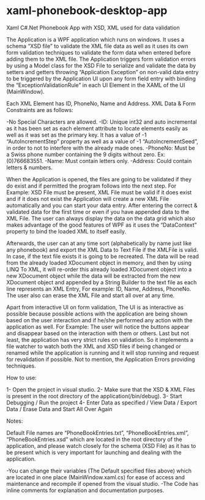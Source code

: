 xaml-phonebook-desktop-app
==========================

Xaml C#.Net Phonebook App with XSD, XML used for data validation

The Application is a WPF application which runs on windows. It uses a schema “XSD file” to validate the XML file data as well as it uses its own form validation techniques to validate the form data when entered before adding them to the XML file. The Application triggers form validation errors by using a Model class for the XSD File to serialize and validate the data by setters and getters throwing “Application Exception” on non-valid data entry to be triggered by the Application UI upon any form field entry with binding the “ExceptionValidationRule” in each UI Element in the XAML of the UI (MainWindow).

Each XML Element has ID, PhoneNo, Name and Address. XML Data & Form Constraints are as follows:

-No Special Characters are allowed.
-ID: Unique int32 and auto incremental as it has been set as each element attribute to locate elements easily as well as it was set as the primary key. It has a value of -1 “AutoIncrementStep” property as well as a value of -1 “AutoIncrementSeed”, in order to not to interfere with the already made ones.
-PhoneNo: Must be a Swiss phone number containing the 9 digits without zero. Ex:(0)766683551.
-Name: Must contain letters only.
-Address: Could contain letters & numbers.

When the Application is opened, the files are going to be validated if they do exist and if permitted the program follows into the next step. For Example: XSD File must be present, XML File must be valid if it does exist and if it does not exist the Application will create a new XML File automatically and you can start your data entry.
After entering the correct & validated data for the first time or even if you have appended data to the XML File. The user can always display the data on the data grid which also makes advantage of the good features of WPF as it uses the “DataContext” property to bind the loaded XML to itself easily.

Afterwards, the user can at any time sort (alphabetically by name just like any phonebook) and export the XML Data to Text File if the XMLFile is valid. In case, if the text file exists it is going to be recreated. The data will be read from the already loaded XDocument object in memory, and then by using LINQ To XML, it will re-order this already loaded XDocument object into a new XDocument object while the data will be extracted from the new XDocument object and appended by a String Builder to the text file as each line represents an XML Entry, For example: ID, Name, Address, PhoneNo. The user also can erase the XML File and start all over at any time.

Apart from interactive UI on form validation, The UI is as interactive as possible because possible actions with the application are being shown based on the user interaction and if he/she performed any action with the application as well. For Example: The user will notice the buttons appear and disappear based on the interaction with them or others.
Last but not least, the application has very strict rules on validation. So it implements a file watcher to watch both the XML and XSD files if being changed or renamed while the application is running and it will stop running and request for revalidation if possible. Not to mention, the Application Errors providing techniques.

How to use:

1- Open the project in visual studio.
2- Make sure that the XSD & XML Files is present in the root directory of the application(/bin/debug).
3- Start Debugging / Run the project
4- Enter Data as specified / View Data / Export Data / Erase Data and Start All Over Again

Notes: 

Default File names are “PhoneBookEntries.txt”, “PhoneBookEntries.xml”, “PhoneBookEntries.xsd” which are located in the root directory of the application, and please watch closely for the schema (XSD File) as it has to be present which is very important for launching and dealing with the application.

-You can change their variables (The Default specified files above) which are located in one place (MainWindow.xaml.cs) for ease of access and maintenance and recompile if opened from the visual studio.
-The Code has inline comments for explanation and documentation purposes.


